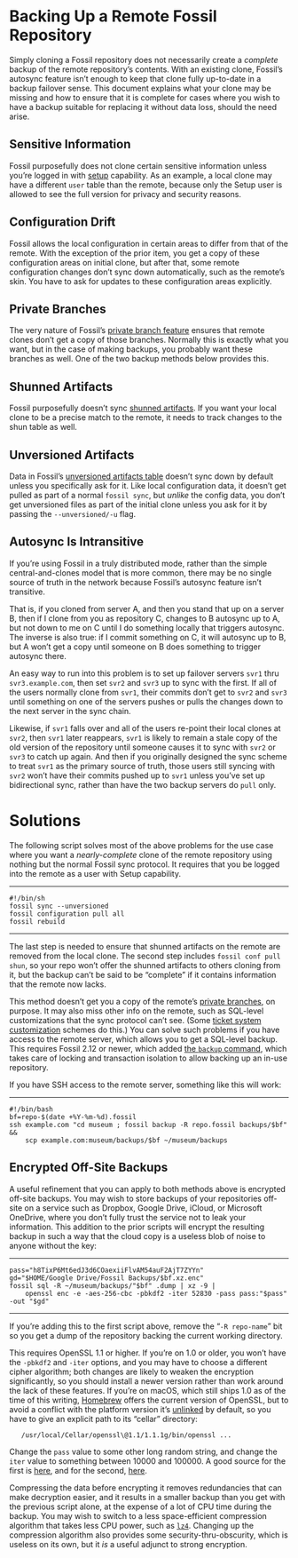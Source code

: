 # Backing Up a Remote Fossil Repository

Simply cloning a Fossil repository does not necessarily create a
*complete* backup of the remote repository’s contents. With an existing
clone, Fossil’s autosync feature isn’t enough to keep that clone fully
up-to-date in a backup failover sense. This document explains what your
clone may be missing and how to ensure that it is complete for cases
where you wish to have a backup suitable for replacing it without data
loss, should the need arise.



## Sensitive Information

Fossil purposefully does not clone certain sensitive information unless
you’re logged in with [setup] capability. As an example, a local clone
may have a different `user` table than the remote, because only the
Setup user is allowed to see the full version for privacy and security
reasons.


## Configuration Drift

Fossil allows the local configuration in certain areas to differ from
that of the remote. With the exception of the prior item, you get a copy
of these configuration areas on initial clone, but after that, some
remote configuration changes don’t sync down automatically, such as the
remote’s skin. You have to ask for updates to these configuration areas
explicitly.


## Private Branches

The very nature of Fossil’s [private branch feature][pbr] ensures that
remote clones don’t get a copy of those branches. Normally this is
exactly what you want, but in the case of making backups, you probably
want these branches as well. One of the two backup methods below
provides this.


## Shunned Artifacts

Fossil purposefully doesn’t sync [shunned artifacts][shun]. If you want
your local clone to be a precise match to the remote, it needs to track
changes to the shun table as well.



## Unversioned Artifacts

Data in Fossil’s [unversioned artifacts table][uv] doesn’t sync down by
default unless you specifically ask for it. Like local configuration
data, it doesn’t get pulled as part of a normal `fossil sync`, but
*unlike* the config data, you don’t get unversioned files as part of the
initial clone unless you ask for it by passing the `--unversioned/-u`
flag.


## Autosync Is Intransitive

If you’re using Fossil in a truly distributed mode, rather than the
simple central-and-clones model that is more common, there may be no
single source of truth in the network because Fossil’s autosync feature
isn’t transitive.

That is, if you cloned from server A, and then you stand that up on a
server B, then if I clone from you as repository C, changes to B
autosync up to A, but not down to me on C until I do something locally
that triggers autosync. The inverse is also true: if I commit something
on C, it will autosync up to B, but A won’t get a copy until someone on
B does something to trigger autosync there.

An easy way to run into this problem is to set up failover servers
`svr1` thru `svr3.example.com`, then set `svr2` and `svr3` up to sync
with the first.  If all of the users normally clone from `svr1`, their
commits don’t get to `svr2` and `svr3` until something on one of the
servers pushes or pulls the changes down to the next server in the sync
chain.

Likewise, if `svr1` falls over and all of the users re-point their local
clones at `svr2`, then `svr1` later reappears, `svr1` is likely to
remain a stale copy of the old version of the repository until someone
causes it to sync with `svr2` or `svr3` to catch up again.  And then if
you originally designed the sync scheme to treat `svr1` as the primary
source of truth, those users still syncing with `svr2` won’t have their
commits pushed up to `svr1` unless you’ve set up bidirectional sync,
rather than have the two backup servers do `pull` only.


# Solutions

The following script solves most of the above problems for the use case
where you want a *nearly-complete* clone of the remote repository using nothing
but the normal Fossil sync protocol. It requires that you be logged into
the remote as a user with Setup capability.

----

``` shell
#!/bin/sh
fossil sync --unversioned
fossil configuration pull all
fossil rebuild
```

----

The last step is needed to ensure that shunned artifacts on the remote
are removed from the local clone. The second step includes
`fossil conf pull shun`, so your repo won’t offer the shunned artifacts
to others cloning from it, but the backup can’t be said to be “complete”
if it contains information that the remote now lacks.

This method doesn’t get you a copy of the remote’s
[private branches][pbr], on purpose. It may also miss other info on the
remote, such as SQL-level customizations that the sync protocol can’t
see. (Some [ticket system customization][tkt] schemes do this.) You can
solve such problems if you have access to the remote server, which
allows you to get a SQL-level backup. This requires Fossil 2.12 or
newer, which added [the `backup` command][bu], which takes care of
locking and transaction isolation to allow backing up an in-use
repository.

If you have SSH access to the remote server, something like this will work:

----

``` shell
#!/bin/bash
bf=repo-$(date +%Y-%m-%d).fossil
ssh example.com "cd museum ; fossil backup -R repo.fossil backups/$bf" &&
    scp example.com:museum/backups/$bf ~/museum/backups
```


## Encrypted Off-Site Backups

A useful refinement that you can apply to both methods above is
encrypted off-site backups. You may wish to store backups of your
repositories off-site on a service such as Dropbox, Google Drive, iCloud,
or Microsoft OneDrive, where you don’t fully trust the service not to
leak your information. This addition to the prior scripts will encrypt
the resulting backup in such a way that the cloud copy is a useless blob
of noise to anyone without the key:

----

```shell
pass="h8TixP6Mt6edJ3d6COaexiiFlvAM54auF2AjT7ZYYn"
gd="$HOME/Google Drive/Fossil Backups/$bf.xz.enc"
fossil sql -R ~/museum/backups/"$bf" .dump | xz -9 |
    openssl enc -e -aes-256-cbc -pbkdf2 -iter 52830 -pass pass:"$pass" -out "$gd"
```

----

If you’re adding this to the first script above, remove the
“`-R repo-name`” bit so you get a dump of the repository backing the
current working directory.

This requires OpenSSL 1.1 or higher. If you’re on 1.0 or older, you
won’t have the `-pbkdf2` and `-iter` options, and you may have to choose
a different cipher algorithm; both changes are likely to weaken the
encryption significantly, so you should install a newer version rather
than work around the lack of these features. If you’re on macOS, which
still ships 1.0 as of the time of this writing, [Homebrew][hb] offers
the current version of OpenSSL, but to avoid a conflict with the platform
version it’s [unlinked][hbul] by default, so you have to give an explicit
path to its “cellar” directory:

       /usr/local/Cellar/openssl\@1.1/1.1.1g/bin/openssl ...

Change the `pass` value to some other long random string, and change the
`iter` value to something between 10000 and 100000. A good source for
the first is [here][grcp], and for the second, [here][rint].

Compressing the data before encrypting it removes redundancies that can
make decryption easier, and it results in a smaller backup than you get
with the previous script alone, at the expense of a lot of CPU time
during the backup. You may wish to switch to a less space-efficient
compression algorithm that takes less CPU power, such as [`lz4`][lz4].
Changing up the compression algorithm also provides some
security-thru-obscurity, which is useless on its own, but it *is* a
useful adjunct to strong encryption.

[bu]:    /help?cmd=backup
[grcp]:  https://www.grc.com/passwords.htm
[hb]:    https://brew.sh
[hbul]:  https://docs.brew.sh/FAQ#what-does-keg-only-mean
[lz4]:   https://lz4.github.io/lz4/
[pbr]:   ./private.wiki
[rint]:  https://www.random.org/integers/?num=1&min=10000&max=100000&col=5&base=10&format=html&rnd=new
[setup]: ./caps/admin-v-setup.md#apsu
[shun]:  ./shunning.wiki
[tkt]:   ./tickets.wiki
[uv]:    ./unvers.wiki
